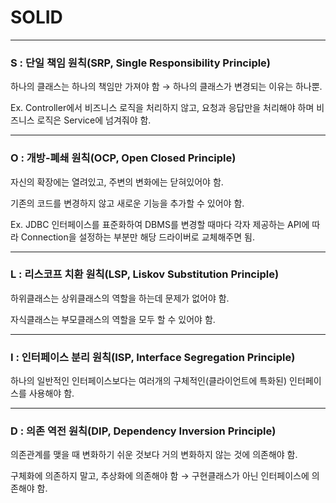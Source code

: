 # SOLID

---

### S : 단일 책임 원칙(SRP, Single Responsibility Principle)

하나의 클래스는 하나의 책임만 가져야 함 → 하나의 클래스가 변경되는 이유는 하나뿐.

Ex. Controller에서 비즈니스 로직을 처리하지 않고, 요청과 응답만을 처리해야 하며 비즈니스 로직은 Service에 넘겨줘야 함.

---

### O : 개방-폐쇄 원칙(OCP, Open Closed Principle)

자신의 확장에는 열려있고, 주변의 변화에는 닫혀있어야 함.

기존의 코드를 변경하지 않고 새로운 기능을 추가할 수 있어야 함.

Ex. JDBC 인터페이스를 표준화하여 DBMS를 변경할 때마다 각자 제공하는 API에 따라 Connection을 설정하는 부분만 해당 드라이버로 교체해주면 됨.

---

### L : 리스코프 치환 원칙(LSP, Liskov Substitution Principle)

하위클래스는 상위클래스의 역할을 하는데 문제가 없어야 함.

자식클래스는 부모클래스의 역할을 모두 할 수 있어야 함.

---

### I : 인터페이스 분리 원칙(ISP, Interface Segregation Principle)

하나의 일반적인 인터페이스보다는 여러개의 구체적인(클라이언트에 특화된) 인터페이스를 사용해야 함.

---

### D : 의존 역전 원칙(DIP, Dependency Inversion Principle)

의존관계를 맺을 때 변화하기 쉬운 것보다 거의 변화하지 않는 것에 의존해야 함.

구체화에 의존하지 말고, 추상화에 의존해야 함 → 구현클래스가 아닌 인터페이스에 의존해야 함.
